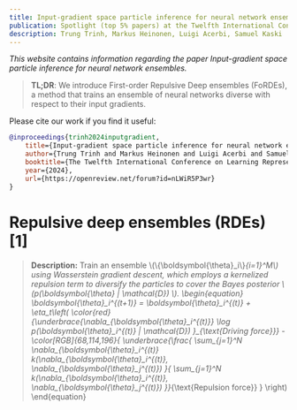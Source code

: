 ```yaml
---
title: Input-gradient space particle inference for neural network ensembles
publication: Spotlight (top 5% papers) at the Twelfth International Conference on Learning Representations (ICLR) 2024
description: Trung Trinh, Markus Heinonen, Luigi Acerbi, Samuel Kaski
---
```


*This website contains information regarding the paper Input-gradient space particle inference for neural network ensembles.*

> **TL;DR**: We introduce First-order Repulsive Deep ensembles (FoRDEs), a method that trains an ensemble of neural networks diverse with respect to their input gradients.

Please cite our work if you find it useful:
```bibtex
@inproceedings{trinh2024inputgradient,
    title={Input-gradient space particle inference for neural network ensembles},
    author={Trung Trinh and Markus Heinonen and Luigi Acerbi and Samuel Kaski},
    booktitle={The Twelfth International Conference on Learning Representations},
    year={2024},
    url={https://openreview.net/forum?id=nLWiR5P3wr}
}
```

# Repulsive deep ensembles (RDEs) [1]

> **Description:** Train an ensemble \\(\\{\boldsymbol{\theta}\_i\\}_{i=1}^M\\) using Wasserstein gradient descent, which employs a <span class="my_blue">kernelized repulsion term</span> to diversify the particles to cover the <span class="my_red"> Bayes posterior \\(p(\boldsymbol{\theta} \| \mathcal{D}) \\)</span>. 
\begin{equation}
  \boldsymbol{\theta}\_i^{(t+1)} = \boldsymbol{\theta}\_i^{(t)} + \eta\_t\left( 
      \color{red}{\underbrace{\nabla\_{\boldsymbol{\theta}\_i^{(t)}} \log p(\boldsymbol{\theta}\_i^{(t)} \| \mathcal{D}) }\_{\text{Driving force}}}
      -
      \color[RGB]{68,114,196}{
        \underbrace{\frac{
          \sum\_{j=1}^N \nabla\_{\boldsymbol{\theta}\_i^{(t)} k(\nabla\_{\boldsymbol{\theta}\_i^{(t)}, \nabla\_{\boldsymbol{\theta}\_j^{(t)})
        }{
          \sum\_{j=1}^N k(\nabla\_{\boldsymbol{\theta}\_i^{(t)}, \nabla\_{\boldsymbol{\theta}\_j^{(t)})
        }}_{\text{Repulsion force}}
      }
    \right)
\end{equation}
